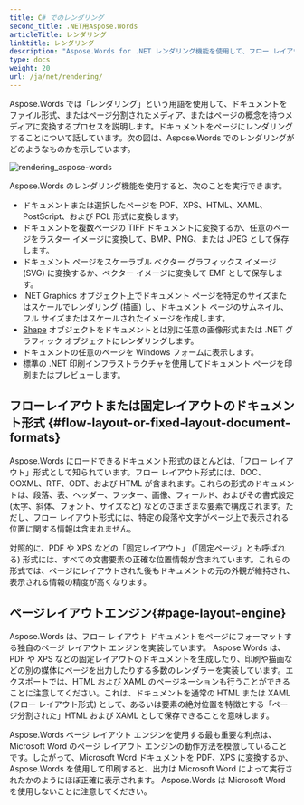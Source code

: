 ```yaml
---
title: C# でのレンダリング
second_title: .NET用Aspose.Words
articleTitle: レンダリング
linktitle: レンダリング
description: "Aspose.Words for .NET レンダリング機能を使用して、フロー レイアウト ドキュメントをページにフォーマットし、そのドキュメントまたは選択したページを他のドキュメント (PDF、HTML、XPS など) または画像 (TIFF、PNG、SVG など) 形式に変換します。 C# を使用した表示、さらなる変換、または印刷。"
type: docs
weight: 20
url: /ja/net/rendering/
---
```


Aspose.Words では「レンダリング」という用語を使用して、ドキュメントをファイル形式、またはページ分割されたメディア、またはページの概念を持つメディアに変換するプロセスを説明します。ドキュメントをページにレンダリングすることについて話しています。次の図は、Aspose.Words でのレンダリングがどのようなものかを示しています。

![rendering_aspose-words](/words/net/rendering/rendering-1.png)

Aspose.Words のレンダリング機能を使用すると、次のことを実行できます。

- ドキュメントまたは選択したページを PDF、XPS、HTML、XAML、PostScript、および PCL 形式に変換します。
- ドキュメントを複数ページの TIFF ドキュメントに変換するか、任意のページをラスター イメージに変換して、BMP、PNG、または JPEG として保存します。
- ドキュメント ページをスケーラブル ベクター グラフィックス イメージ (SVG) に変換するか、ベクター イメージに変換して EMF として保存します。
- .NET Graphics オブジェクト上でドキュメント ページを特定のサイズまたはスケールでレンダリング (描画) し、ドキュメント ページのサムネイル、フル サイズまたはスケールされたイメージを作成します。
- [Shape](https://reference.aspose.com/words/net/aspose.words.drawing/shape/) オブジェクトをドキュメントとは別に任意の画像形式または .NET グラフィック オブジェクトにレンダリングします。
- ドキュメントの任意のページを Windows フォームに表示します。
- 標準の .NET 印刷インフラストラクチャを使用してドキュメント ページを印刷またはプレビューします。

## フローレイアウトまたは固定レイアウトのドキュメント形式 {#flow-layout-or-fixed-layout-document-formats}

Aspose.Words にロードできるドキュメント形式のほとんどは、「フロー レイアウト」形式として知られています。フロー レイアウト形式には、DOC、OOXML、RTF、ODT、および HTML が含まれます。これらの形式のドキュメントは、段落、表、ヘッダー、フッター、画像、フィールド、およびその書式設定 (太字、斜体、フォント、サイズなど) などのさまざまな要素で構成されます。ただし、フロー レイアウト形式には、特定の段落や文字がページ上で表示される位置に関する情報は含まれません。

対照的に、PDF や XPS などの「固定レイアウト」 (「固定ページ」とも呼ばれる) 形式には、すべての文書要素の正確な位置情報が含まれています。これらの形式では、ページにレイアウトされた後もドキュメントの元の外観が維持され、表示される情報の精度が高くなります。

## ページレイアウトエンジン{#page-layout-engine}

Aspose.Words は、フロー レイアウト ドキュメントをページにフォーマットする独自のページ レイアウト エンジンを実装しています。 Aspose.Words は、PDF や XPS などの固定レイアウトのドキュメントを生成したり、印刷や描画などの別の媒体にページを出力したりする多数のレンダラーを実装しています。エクスポートでは、HTML および XAML のページネーションも行うことができることに注意してください。これは、ドキュメントを通常の HTML または XAML (フロー レイアウト形式) として、あるいは要素の絶対位置を特徴とする「ページ分割された」HTML および XAML として保存できることを意味します。

Aspose.Words ページ レイアウト エンジンを使用する最も重要な利点は、Microsoft Word のページ レイアウト エンジンの動作方法を模倣していることです。したがって、Microsoft Word ドキュメントを PDF、XPS に変換するか、Aspose.Words を使用して印刷すると、出力は Microsoft Word によって実行されたかのようにほぼ正確に表示されます。 Aspose.Words は Microsoft Word を使用しないことに注意してください。

